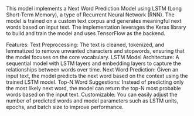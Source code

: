 This model implements a Next Word Prediction Model using LSTM (Long Short-Term Memory), a type of Recurrent Neural Network (RNN). The model is trained on a custom text corpus and generates meaningful next words based on input text. The implementation leverages the Keras library to build and train the model and uses TensorFlow as the backend.

Features:
Text Preprocessing: The text is cleaned, tokenized, and lemmatized to remove unwanted characters and stopwords, ensuring that the model focuses on the core vocabulary.
LSTM Model Architecture: A sequential model with LSTM layers and embedding layers to capture the relationships between words over time.
Next Word Prediction: Given an input text, the model predicts the next word based on the context using the trained LSTM model.
Top-N Word Suggestions: Instead of predicting only the most likely next word, the model can return the top-N most probable words based on the input text.
Customizable: You can easily adjust the number of predicted words and model parameters such as LSTM units, epochs, and batch size to improve performance.
